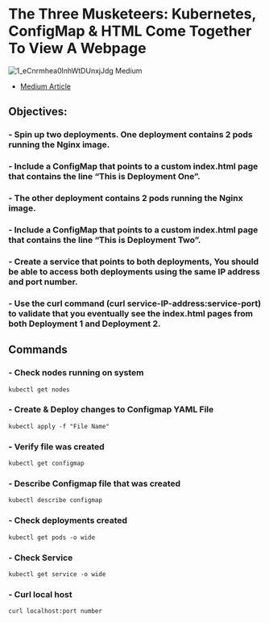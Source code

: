 # The Three Musketeers: Kubernetes, ConfigMap & HTML Come Together To View A Webpage

   ![1_eCnrmhea0lnhWtDUnxjJdg Medium](https://user-images.githubusercontent.com/105087652/219882992-bed6c99c-aa01-4a8f-82df-bf6a1683d221.jpeg)

   - [Medium Article](https://aws.plainenglish.io/the-three-musketeers-kubernetes-configmap-html-come-together-to-view-a-webpage-29f6cbae927f)

## Objectives:

### - Spin up two deployments. One deployment contains 2 pods running the Nginx image.
### - Include a ConfigMap that points to a custom index.html page that contains the line “This is Deployment One”.
### - The other deployment contains 2 pods running the Nginx image.
### - Include a ConfigMap that points to a custom index.html page that contains the line “This is Deployment Two”.
### - Create a service that points to both deployments, You should be able to access both deployments using the same IP address and port number.
### - Use the curl command (curl service-IP-address:service-port) to validate that you eventually see the index.html pages from both Deployment 1 and Deployment 2.

## Commands

### - Check nodes running on system
`kubectl get nodes`

### - Create & Deploy changes to Configmap YAML File
`kubectl apply -f "File Name" `

### - Verify file was created
`kubectl get configmap`

### - Describe Configmap file that was created
`kubectl describe configmap`

### - Check deployments created
`kubectl get pods -o wide`

### - Check Service
`kubectl get service -o wide`

### - Curl local host
`curl localhost:port number`
